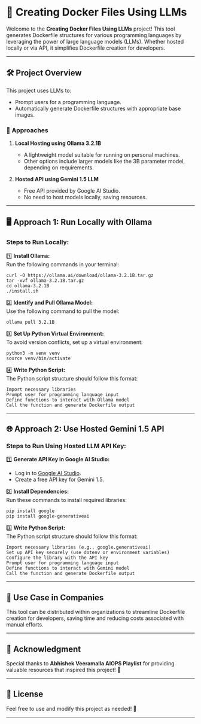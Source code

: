 # 🚀 **Creating Docker Files Using LLMs**  
Welcome to the **Creating Docker Files Using LLMs** project! This tool generates Dockerfile structures for various programming languages by leveraging the power of large language models (LLMs). Whether hosted locally or via API, it simplifies Dockerfile creation for developers.  

---

## 🛠️ **Project Overview**  
This project uses LLMs to:  
- Prompt users for a programming language.  
- Automatically generate Dockerfile structures with appropriate base images.  

### 🔧 **Approaches**  
1. **Local Hosting using Ollama 3.2.1B**  
   - A lightweight model suitable for running on personal machines.  
   - Other options include larger models like the 3B parameter model, depending on requirements.  

2. **Hosted API using Gemini 1.5 LLM**  
   - Free API provided by Google AI Studio.  
   - No need to host models locally, saving resources.

---

## 🖥️ **Approach 1: Run Locally with Ollama**  

### Steps to Run Locally:  
1️⃣ **Install Ollama:**  
   Run the following commands in your terminal:  
```
curl -O https://ollama.ai/download/ollama-3.2.1B.tar.gz
tar -xvf ollama-3.2.1B.tar.gz
cd ollama-3.2.1B
./install.sh
```


2️⃣ **Identify and Pull Ollama Model:**  
Use the following command to pull the model:  
```
ollama pull 3.2.1B
```


3️⃣ **Set Up Python Virtual Environment:**  
To avoid version conflicts, set up a virtual environment:  
```
python3 -m venv venv
source venv/bin/activate
```


4️⃣ **Write Python Script:**  
The Python script structure should follow this format:  
```
Import necessary libraries
Prompt user for programming language input
Define functions to interact with Ollama model
Call the function and generate Dockerfile output
```


---

## 🌐 **Approach 2: Use Hosted Gemini 1.5 API**  

### Steps to Run Using Hosted LLM API Key:  

1️⃣ **Generate API Key in Google AI Studio:**  
- Log in to [Google AI Studio](https://ai.google.com/studio).  
- Create a free API key for Gemini 1.5.

2️⃣ **Install Dependencies:**  
Run these commands to install required libraries:  
```
pip install google
pip install google-generativeai
```

3️⃣ **Write Python Script:**  
The Python script structure should follow this format:  
```
Import necessary libraries (e.g., google.generativeai)
Set up API key securely (use dotenv or environment variables)
Configure the library with the API key
Prompt user for programming language input
Define functions to interact with Gemini model
Call the function and generate Dockerfile output
```

---

## 💼 **Use Case in Companies**  

This tool can be distributed within organizations to streamline Dockerfile creation for developers, saving time and reducing costs associated with manual efforts.

---

## 🙏 **Acknowledgment**  

Special thanks to **Abhishek Veeramalla AIOPS Playlist** for providing valuable resources that inspired this project! 🎉

---

## 📜 License  

Feel free to use and modify this project as needed! 🚀  

--- 

